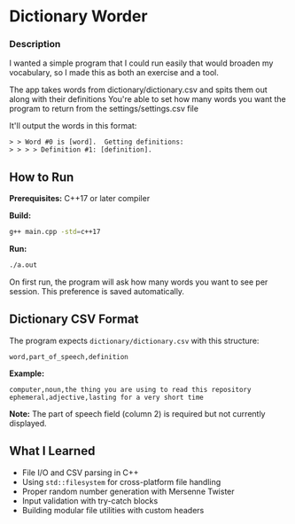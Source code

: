 # Dictionary Worder

### Description

I wanted a simple program that I could run easily that would broaden my vocabulary, so I made this as both an exercise and a tool.

The app takes words from dictionary/dictionary.csv and spits them out along with their definitions
You're able to set how many words you want the program to return from the settings/settings.csv file

It'll output the words in this format:

```
> > Word #0 is [word].  Getting definitions:
> > > > Definition #1: [definition].
```

## How to Run

**Prerequisites:** C++17 or later compiler

**Build:**

```bash
g++ main.cpp -std=c++17
```

**Run:**

```bash
./a.out
```

On first run, the program will ask how many words you want to see per session. This preference is saved automatically.

## Dictionary CSV Format

The program expects `dictionary/dictionary.csv` with this structure:

```
word,part_of_speech,definition
```

**Example:**

```
computer,noun,the thing you are using to read this repository
ephemeral,adjective,lasting for a very short time
```

**Note:** The part of speech field (column 2) is required but not currently displayed.

## What I Learned

- File I/O and CSV parsing in C++
- Using `std::filesystem` for cross-platform file handling
- Proper random number generation with Mersenne Twister
- Input validation with try-catch blocks
- Building modular file utilities with custom headers
